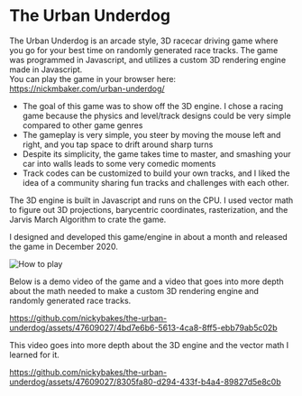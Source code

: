 # The Urban Underdog

The Urban Underdog is an arcade style, 3D racecar driving game where you go for your best time on randomly generated race tracks. The game was programmed in Javascript, and utilizes a custom 3D rendering engine made in Javascript. \
You can play the game in your browser here: https://nickmbaker.com/urban-underdog/

- The goal of this game was to show off the 3D engine. I chose a racing game because the physics and level/track designs could be very simple compared to other game genres
- The gameplay is very simple, you steer by moving the mouse left and right, and you tap space to drift around sharp turns
- Despite its simplicity, the game takes time to master, and smashing your car into walls leads to some very comedic moments
- Track codes can be customized to build your own tracks, and I liked the idea of a community sharing fun tracks and challenges with each other.

The 3D engine is built in Javascript and runs on the CPU. I used vector math to figure out 3D projections, barycentric coordinates, rasterization, and the Jarvis March Algorithm to crate the game.

I designed and developed this game/engine in about a month and released the game in December 2020.

![How to play](https://github.com/nickybakes/the-urban-underdog/assets/47609027/94445bd8-5e02-4e0b-bc90-81b8dc8f3c3c)

Below is a demo video of the game and a video that goes into more depth about the math needed to make a custom 3D rendering engine and randomly generated race tracks.

https://github.com/nickybakes/the-urban-underdog/assets/47609027/4bd7e6b6-5613-4ca8-8ff5-ebb79ab5c02b

This video goes into more depth about the 3D engine and the vector math I learned for it.

https://github.com/nickybakes/the-urban-underdog/assets/47609027/8305fa80-d294-433f-b4a4-89827d5e8c0b

